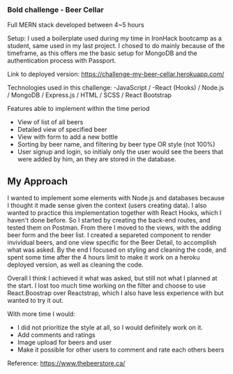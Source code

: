 ### Bold challenge - Beer Cellar

Full MERN stack developed between 4~5 hours

Setup: I used a boilerplate used during my time in IronHack bootcamp as a student, same used in my last project. I chosed to do mainly because of the timeframe, as this offers me the basic setup for MongoDB and the authentication process with Passport.

Link to deployed version: https://challenge-my-beer-cellar.herokuapp.com/

Technologies used in this challenge:
-JavaScript / -React (Hooks) / Node.js / MongoDB / Express.js / HTML / SCSS / React Bootstrap

Features able to implement within the time period

- View of list of all beers
- Detailed view of specified beer
- View with form to add a new bottle
- Sorting by beer name, and filtering by beer type OR style (not 100%)
- User signup and login, so initialy only the user would see the beers that were added by him, an they are stored in the database.

## My Approach

I wanted to implement some elements with Node.js and databases because I thought it made sense given the context (users creating data). I also wanted to practice this implementation together with React Hooks, which I haven't done before. So I started by creating the back-end routes, and tested them on Postman. From there I moved to the views, with the adding beer form and the beer list. I created a separeted component to render invividual beers, and one view specific for the Beer Detail, to accomplish what was asked. By the end I focused on styling and cleaning the code, and spent some time after the 4 hours limit to make it work on a heroku deployed version, as well as cleaning the code.

Overall I think I achieved it what was asked, but still not what I planned at the start. I lost too much time working on the filter and choose to use React.Boostrap over Reactstrap, which I also have less experience with but wanted to try it out.

With more time I would:

- I did not prioritize the style at all, so I would definitely work on it.
- Add comments and ratings
- Image upload for beers and user
- Make it possible for other users to comment and rate each others beers

Reference: https://www.thebeerstore.ca/
